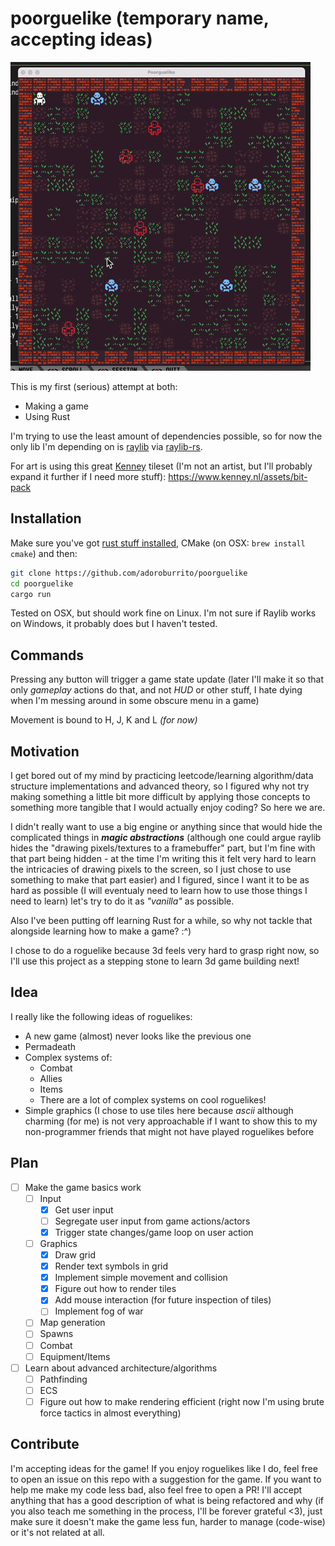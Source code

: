 # poorguelike (temporary name, accepting ideas)

![game gif](./game.gif)

This is my first (serious) attempt at both:
- Making a game
- Using Rust

I'm trying to use the least amount of dependencies possible, so for now the only lib I'm depending on is [raylib](https://www.raylib.com/) via [raylib-rs](https://github.com/deltaphc/raylib-rs).

For art is using this great [Kenney](kenney.nl) tileset (I'm not an artist, but I'll probably expand it further if I need more stuff): https://www.kenney.nl/assets/bit-pack

## Installation
Make sure you've got [rust stuff installed](https://rustup.rs/), CMake (on OSX: `brew install cmake`) and then:

```bash
git clone https://github.com/adoroburrito/poorguelike
cd poorguelike
cargo run
```

Tested on OSX, but should work fine on Linux. I'm not sure if Raylib works on Windows, it probably does but I haven't tested.

## Commands
Pressing any button will trigger a game state update (later I'll make it so that only *gameplay* actions do that, and not *HUD* or other stuff, I hate dying when I'm messing around in some obscure menu in a game)

Movement is bound to H, J, K and L *(for now)*

## Motivation

I get bored out of my mind by practicing leetcode/learning algorithm/data structure implementations and advanced theory, so I figured why not try making something a little bit more difficult by applying those concepts to something more tangible that I would actually enjoy coding? So here we are.

I didn't really want to use a big engine or anything since that would hide the complicated things in ***magic abstractions*** (although one could argue raylib hides the "drawing pixels/textures to a framebuffer" part, but I'm fine with that part being hidden - at the time I'm writing this it felt very hard to learn the intricacies of drawing pixels to the screen, so I just chose to use something to make that part easier) and I figured, since I want it to be as hard as possible (I will eventualy need to learn how to use those things I need to learn) let's try to do it as *"vanilla"* as possible.

Also I've been putting off learning Rust for a while, so why not tackle that alongside learning how to make a game? :^)

I chose to do a roguelike because 3d feels very hard to grasp right now, so I'll use this project as a stepping stone to learn 3d game building next!

## Idea

I really like the following ideas of roguelikes:
- A new game (almost) never looks like the previous one
- Permadeath
- Complex systems of:
  - Combat
  - Allies
  - Items
  - There are a lot of complex systems on cool roguelikes!
- Simple graphics (I chose to use tiles here because *ascii* although charming (for me) is not very approachable if I want to show this to my non-programmer friends that might not have played roguelikes before

## Plan
- [ ] Make the game basics work
  - [ ] Input
    - [X] Get user input
    - [ ] Segregate user input from game actions/actors
    - [X] Trigger state changes/game loop on user action
  - [ ] Graphics
    - [X] Draw grid
    - [X] Render text symbols in grid
    - [X] Implement simple movement and collision
    - [X] Figure out how to render tiles
    - [X] Add mouse interaction (for future inspection of tiles)
    - [ ] Implement fog of war
  - [ ] Map generation
  - [ ] Spawns
  - [ ] Combat
  - [ ] Equipment/Items
- [ ] Learn about advanced architecture/algorithms
  - [ ] Pathfinding
  - [ ] ECS
  - [ ] Figure out how to make rendering efficient (right now I'm using brute force tactics in almost everything)

## Contribute

I'm accepting ideas for the game! If you enjoy roguelikes like I do, feel free to open an issue on this repo with a suggestion for the game. If you want to help me make my code less bad, also feel free to open a PR! I'll accept anything that has a good description of what is being refactored and why (if you also teach me something in the process, I'll be forever grateful <3), just make sure it doesn't make the game less fun, harder to manage (code-wise) or it's not related at all.
